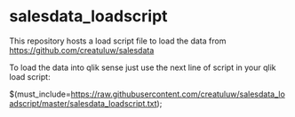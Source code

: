 # salesdata_loadscript
This repository hosts a load script file to load the data from https://github.com/creatuluw/salesdata

To load the data into qlik sense just use the next line of script in your qlik load script:

$(must_include=https://raw.githubusercontent.com/creatuluw/salesdata_loadscript/master/salesdata_loadscript.txt);

